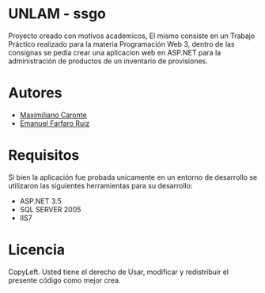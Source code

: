 UNLAM - ssgo
==========

Proyecto creado con motivos academicos, El mismo consiste en un Trabajo Práctico realizado para la materia Programación Web 3, dentro de las consignas se pedía crear una aplicacion web en ASP.NET para la administración de productos de un inventario de provisiones.

Autores
=======

* [Maximiliano Caronte](mailto:maxicaronte@gmail.com)
* [Emanuel Farfaro Ruiz](mailto:manufarfaro@gmail.com)

Requisitos
==========

Si bien la aplicación fue probada unicamente en un entorno de desarrollo se utilizaron las siguientes herramientas para su desarrollo:

- ASP.NET 3.5
- SQL SERVER 2005
- IIS7

Licencia
========
CopyLeft. Usted tiene el derecho de Usar, modificar y redistribuir el presente código como mejor crea.